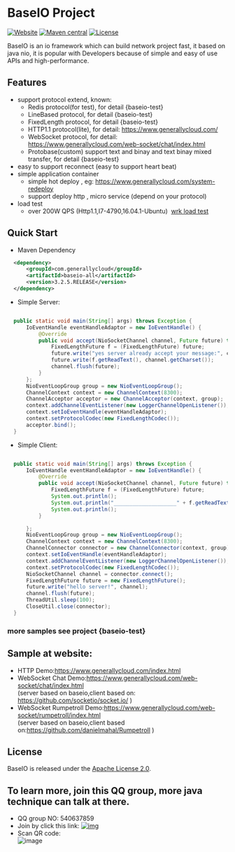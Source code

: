 
# BaseIO Project

[![Website](https://img.shields.io/badge/website-generallycloud-green.svg)](https://www.generallycloud.com)
[![Maven central](https://img.shields.io/badge/maven%20central-3.2.4.Release-green.svg)](http://mvnrepository.com/artifact/com.generallycloud/baseio-all)
[![License](https://img.shields.io/badge/License-Apache%202.0-585ac2.svg)](https://github.com/generallycloud/baseio/blob/master/LICENSE.txt)

BaseIO is an io framework which can build network project fast, it based on java nio, it is popular with Developers because of simple and easy of use APIs and high-performance.

## Features

 * support protocol extend, known:
   * Redis protocol(for test), for detail {baseio-test}
   * LineBased protocol, for detail {baseio-test}
   * FixedLength protocol, for detail {baseio-test}
   * HTTP1.1 protocol(lite), for detail: https://www.generallycloud.com/
   * WebSocket protocol, for detail: https://www.generallycloud.com/web-socket/chat/index.html 
   * Protobase(custom) support text and binay and text binay mixed transfer, for detail {baseio-test}
 * easy to support reconnect (easy to support heart beat)
 * simple application container
   * simple hot deploy , eg: https://www.generallycloud.com/system-redeploy
   * support deploy http , micro service (depend on your protocol)
 * load test
   * over 200W QPS (Http1.1,I7-4790,16.04.1-Ubuntu)  [wrk load test](/baseio-documents/load-test/load-test-http.txt)
 
## Quick Start

 * Maven Dependency

  ```xml  
	<dependency>
		<groupId>com.generallycloud</groupId>
		<artifactId>baseio-all</artifactId>
		<version>3.2.5.RELEASE</version>
	</dependency>  
  ```
  
 * Simple Server:

  ```Java

    public static void main(String[] args) throws Exception {
        IoEventHandle eventHandleAdaptor = new IoEventHandle() {
            @Override
            public void accept(NioSocketChannel channel, Future future) throws Exception {
                FixedLengthFuture f = (FixedLengthFuture) future;
                future.write("yes server already accept your message:", channel.getCharset());
                future.write(f.getReadText(), channel.getCharset());
                channel.flush(future);
            }
        };
        NioEventLoopGroup group = new NioEventLoopGroup();
        ChannelContext context = new ChannelContext(8300);
        ChannelAcceptor acceptor = new ChannelAcceptor(context, group);
        context.addChannelEventListener(new LoggerChannelOpenListener());
        context.setIoEventHandle(eventHandleAdaptor);
        context.setProtocolCodec(new FixedLengthCodec());
        acceptor.bind();
    }

  ```

 * Simple Client:

  ```Java

    public static void main(String[] args) throws Exception {
        IoEventHandle eventHandleAdaptor = new IoEventHandle() {
            @Override
            public void accept(NioSocketChannel channel, Future future) throws Exception {
                FixedLengthFuture f = (FixedLengthFuture) future;
                System.out.println();
                System.out.println("____________________" + f.getReadText());
                System.out.println();
            }

        };
        NioEventLoopGroup group = new NioEventLoopGroup();
        ChannelContext context = new ChannelContext(8300);
        ChannelConnector connector = new ChannelConnector(context, group);
        context.setIoEventHandle(eventHandleAdaptor);
        context.addChannelEventListener(new LoggerChannelOpenListener());
        context.setProtocolCodec(new FixedLengthCodec());
        NioSocketChannel channel = connector.connect();
        FixedLengthFuture future = new FixedLengthFuture();
        future.write("hello server!", channel);
        channel.flush(future);
        ThreadUtil.sleep(100);
        CloseUtil.close(connector);
    }

  ```

###	more samples see project {baseio-test}

## Sample at website:
 * HTTP Demo:https://www.generallycloud.com/index.html
 * WebSocket Chat Demo:https://www.generallycloud.com/web-socket/chat/index.html                                
  (server based on baseio,client based on: https://github.com/socketio/socket.io/ )
 * WebSocket Rumpetroll Demo:https://www.generallycloud.com/web-socket/rumpetroll/index.html                                
  (server based on baseio,client based on:https://github.com/danielmahal/Rumpetroll )

## License

BaseIO is released under the [Apache License 2.0](http://www.apache.org/licenses/LICENSE-2.0).

## To learn more, join this QQ group, more java technique can talk at there.
 * QQ group NO: 540637859
 * Join by click this link: [![img](http://pub.idqqimg.com/wpa/images/group.png)](http://shang.qq.com/wpa/qunwpa?idkey=2bd71e10d876bb6035fa0ddc6720b5748fc8985cb666e17157d17bcfbd2bdaef)
 * Scan QR code:<br />  ![image](/baseio-documents/popularize/java-io-group-code-small.png)
